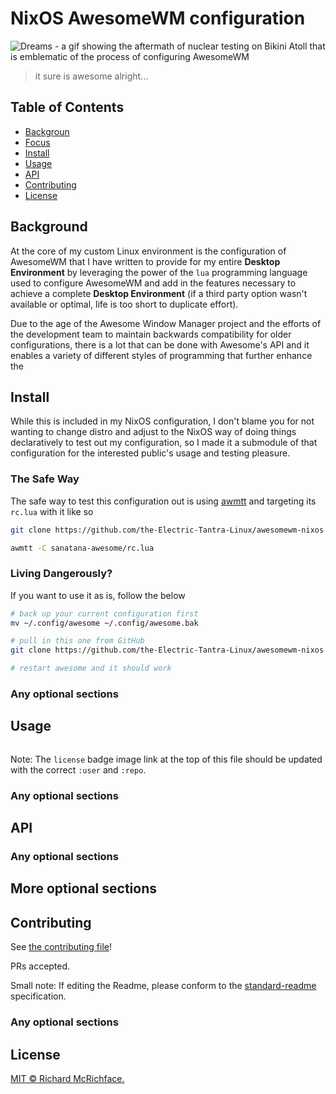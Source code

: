 # NixOS AwesomeWM configuration

![Dreams - a gif showing the aftermath of nuclear testing on Bikini Atoll that is emblematic of the process of configuring AwesomeWM](./assets/reams.gif)

> it sure is awesome alright...

## Table of Contents

- [Backgroun](#background)
- [Focus](#focus)
- [Install](#install)
- [Usage](#usage)
- [API](#api)
- [Contributing](#contributing)
- [License](#license)

## Background

At the core of my custom Linux environment is the configuration of AwesomeWM that I have written to provide for my entire **Desktop Environment** by leveraging the power of the `lua` programming language used to configure AwesomeWM and add in the features necessary to achieve a complete **Desktop Environment** (if a third party option wasn't available or optimal, life is too short to duplicate effort).

Due to the age of the Awesome Window Manager project and the efforts of the development team to maintain backwards compatibility for older configurations, there is a lot that can be done with Awesome's API and it enables a variety of different styles of programming that further enhance the

## Install

While this is included in my NixOS configuration, I don't blame you for not wanting to change distro and adjust to the NixOS way of doing things declaratively to test out my configuration, so I made it a submodule of that configuration for the interested public's usage and testing pleasure.

### The Safe Way

The safe way to test this configuration out is using [awmtt]() and targeting its `rc.lua` with it like so

```bash
git clone https://github.com/the-Electric-Tantra-Linux/awesomewm-nixos sanatana-awesome

awmtt -C sanatana-awesome/rc.lua

```

### Living Dangerously?

If you want to use it as is, follow the below

```bash
# back up your current configuration first
mv ~/.config/awesome ~/.config/awesome.bak

# pull in this one from GitHub
git clone https://github.com/the-Electric-Tantra-Linux/awesomewm-nixos

# restart awesome and it should work
```

### Any optional sections

## Usage

```

```

Note: The `license` badge image link at the top of this file should be updated with the correct `:user` and `:repo`.

### Any optional sections

## API

### Any optional sections

## More optional sections

## Contributing

See [the contributing file](CONTRIBUTING.md)!

PRs accepted.

Small note: If editing the Readme, please conform to the [standard-readme](https://github.com/RichardLitt/standard-readme) specification.

### Any optional sections

## License

[MIT © Richard McRichface.](../LICENSE)
